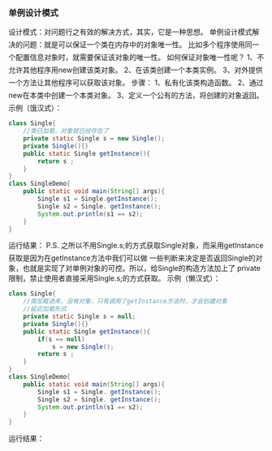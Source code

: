 ###  单例设计模式

设计模式：对问题行之有效的解决方式，其实，它是一种思想。
单例设计模式解决的问题：就是可以保证一个类在内存中的对象唯一性。
比如多个程序使用同一个配置信息对象时，就需要保证该对象的唯一性。
如何保证对象唯一性呢？
1、不允许其他程序用new创建该类对象。
2、在该类创建一个本类实例。
3、对外提供一个方法让其他程序可以获取该对象。
步骤：
1、私有化该类构造函数。
2、通过new在本类中创建一个本类对象。
3、定义一个公有的方法，将创建的对象返回。
示例（饿汉式）：

```java
class Single{
    //类已加载，对象就已经存在了
    private static Single s = new Single();
    private Single(){}
    public static Single getInstance(){
        return s ;
    }
}
class SingleDemo{
    public static void main(String[] args){
        Single s1 = Single.getInstance();
        Single s2 = Single. getInstance();
        System.out.println(s1 == s2);
    }
}
```
运行结果：
P.S.
之所以不用Single.s;的方式获取Single对象，而采用getInstance获取是因为在getInstance方法中我们可以做
一些判断来决定是否返回Single的对象，也就是实现了对单例对象的可控。所以，给Single的构造方法加上了
private限制，禁止使用者直接采用Single.s;的方式获取。
示例（懒汉式）：
```java
class Single{
    //类加载进来，没有对象，只有调用了getInstance方法时，才会创建对象
    //延迟加载形式
    private static Single s = null;
    private Single(){}
    public static Single getInstance(){
        if(s == null)
            s = new Single();
        return s ;
    }
}
class SingleDemo{
    public static void main(String[] args){
        Single s1 = Single. getInstance();
        Single s2 = Single. getInstance();
        System.out.println(s1 == s2);
    }
}
```
运行结果：